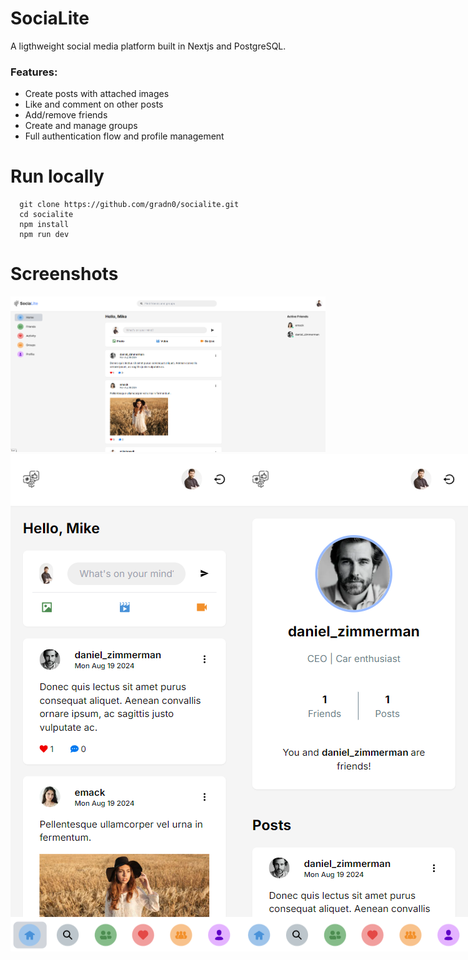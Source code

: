# SociaLite

A ligthweight social media platform built in Nextjs and PostgreSQL.

### Features:
- Create posts with attached images
- Like and comment on other posts
- Add/remove friends
- Create and manage groups
- Full authentication flow and profile management

# Run locally

```
  git clone https://github.com/gradn0/socialite.git
  cd socialite
  npm install
  npm run dev
```
# Screenshots

<img src="/screenshots/desktop.png">
<div style="display: flex;">
  <img src="/screenshots/mobile1.png" style="display: inline;">
  <img src="/screenshots/mobile2.png" style="display: inline;">
</div>
